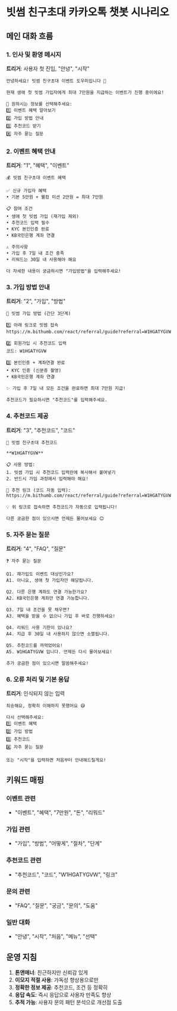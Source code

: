 # 빗썸 친구초대 카카오톡 챗봇 시나리오

## 메인 대화 흐름

### 1. 인사 및 환영 메시지
**트리거**: 사용자 첫 진입, "안녕", "시작"
```
안녕하세요! 빗썸 친구초대 이벤트 도우미입니다 👋

현재 생애 첫 빗썸 가입자에게 최대 7만원을 지급하는 이벤트가 진행 중이에요!

🎯 원하시는 정보를 선택해주세요:
1️⃣ 이벤트 혜택 알아보기
2️⃣ 가입 방법 안내
3️⃣ 추천코드 받기
4️⃣ 자주 묻는 질문
```

### 2. 이벤트 혜택 안내
**트리거**: "1", "혜택", "이벤트"
```
💰 빗썸 친구초대 이벤트 혜택

✅ 신규 가입자 혜택
• 기본 5만원 + 웰컴 미션 2만원 = 최대 7만원

📋 참여 조건
• 생애 첫 빗썸 가입 (재가입 제외)
• 추천코드 입력 필수
• KYC 본인인증 완료
• KB국민은행 계좌 연결

⚠️ 주의사항
• 가입 후 7일 내 조건 충족
• 리워드는 30일 내 사용해야 해요

더 자세한 내용이 궁금하시면 "가입방법"을 입력해주세요!
```

### 3. 가입 방법 안내
**트리거**: "2", "가입", "방법"
```
📱 빗썸 가입 방법 (간단 3단계)

1️⃣ 아래 링크로 빗썸 접속
https://m.bithumb.com/react/referral/guide?referral=W1HGATYGVW

2️⃣ 회원가입 시 추천코드 입력
코드: W1HGATYGVW

3️⃣ 본인인증 + 계좌연결 완료
• KYC 인증 (신분증 촬영)
• KB국민은행 계좌 연결

✨ 가입 후 7일 내 모든 조건을 완료하면 최대 7만원 지급!

추천코드가 필요하시면 "추천코드"를 입력해주세요.
```

### 4. 추천코드 제공
**트리거**: "3", "추천코드", "코드"
```
🎫 빗썸 친구초대 추천코드

**W1HGATYGVW**

📋 사용 방법:
1. 빗썸 가입 시 추천코드 입력란에 복사해서 붙여넣기
2. 반드시 가입 과정에서 입력해야 해요!

🔗 추천 링크 (코드 자동 입력):
https://m.bithumb.com/react/referral/guide?referral=W1HGATYGVW

💡 위 링크로 접속하면 추천코드가 자동으로 입력됩니다!

다른 궁금한 점이 있으시면 언제든 물어보세요 😊
```

### 5. 자주 묻는 질문
**트리거**: "4", "FAQ", "질문"
```
❓ 자주 묻는 질문

Q1. 재가입도 이벤트 대상인가요?
A1. 아니요, 생애 첫 가입자만 해당됩니다.

Q2. 다른 은행 계좌도 연결 가능한가요?
A2. KB국민은행 계좌만 연결 가능합니다.

Q3. 7일 내 조건을 못 채우면?
A3. 혜택을 받을 수 없으니 가입 후 바로 진행하세요!

Q4. 리워드 사용 기한이 있나요?
A4. 지급 후 30일 내 사용하지 않으면 소멸됩니다.

Q5. 추천코드를 까먹었어요!
A5. W1HGATYGVW 입니다. 언제든 다시 물어보세요!

추가 궁금한 점이 있으시면 말씀해주세요!
```

### 6. 오류 처리 및 기본 응답
**트리거**: 인식되지 않는 입력
```
죄송해요, 정확히 이해하지 못했어요 😅

다시 선택해주세요:
1️⃣ 이벤트 혜택
2️⃣ 가입 방법  
3️⃣ 추천코드
4️⃣ 자주 묻는 질문

또는 "시작"을 입력하면 처음부터 안내해드릴게요!
```

## 키워드 매핑

### 이벤트 관련
- "이벤트", "혜택", "7만원", "돈", "리워드"

### 가입 관련  
- "가입", "방법", "어떻게", "절차", "단계"

### 추천코드 관련
- "추천코드", "코드", "W1HGATYGVW", "링크"

### 문의 관련
- "FAQ", "질문", "궁금", "문의", "도움"

### 일반 대화
- "안녕", "시작", "처음", "메뉴", "선택"

## 운영 지침

1. **톤앤매너**: 친근하지만 신뢰감 있게
2. **이모지 적절 사용**: 가독성 향상용으로만
3. **정확한 정보 제공**: 추천코드, 조건 등 정확히
4. **응답 속도**: 즉시 응답으로 사용자 만족도 향상
5. **추적 가능**: 사용자 문의 패턴 분석으로 개선점 도출